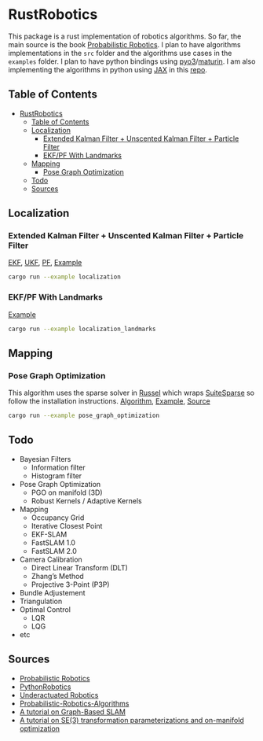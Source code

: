 # RustRobotics

This package is a rust implementation of robotics algorithms. So far, the main source is the book [Probabilistic Robotics](https://mitpress.mit.edu/9780262201629/probabilistic-robotics/). I plan to have algorithms implementations in the `src` folder and the algorithms use cases in the `examples` folder. I plan to have python bindings using [pyo3](https://github.com/PyO3/pyo3)/[maturin](https://github.com/PyO3/maturin). I am also implementing the algorithms in python using [JAX](https://jax.readthedocs.io/en/latest/) in this [repo](https://github.com/jgsimard/jaxrobot).

## Table of Contents

- [RustRobotics](#rustrobotics)
  - [Table of Contents](#table-of-contents)
  - [Localization](#localization)
    - [Extended Kalman Filter + Unscented Kalman Filter + Particle Filter](#extended-kalman-filter--unscented-kalman-filter--particle-filter)
    - [EKF/PF With Landmarks](#ekfpf-with-landmarks)
  - [Mapping](#mapping)
    - [Pose Graph Optimization](#pose-graph-optimization)
  - [Todo](#todo)
  - [Sources](#sources)

## Localization

### Extended Kalman Filter + Unscented Kalman Filter + Particle Filter

[EKF](src/localization/extended_kalman_filter.rs), [UKF](src/localization/unscented_kalman_filter.rs), [PF](src/localization/particle_filter.rs), [Example](examples/localization/bayesian_filter.rs)

```bash
cargo run --example localization
```

### EKF/PF With Landmarks

[Example](examples/localization/localization_landmarks.rs)

```bash
cargo run --example localization_landmarks
```

## Mapping

### Pose Graph Optimization

This algorithm uses the sparse solver in [Russel](https://github.com/cpmech/russell/tree/main/russell_sparse) which wraps [SuiteSparse](https://people.engr.tamu.edu/davis/suitesparse.html) so follow the installation instructions. [Algorithm](src/mapping/pose_graph_optimization.rs), [Example](examples/mapping/pose_graph_optimization.rs), [Source](https://www.researchgate.net/profile/Mohamed-Mourad-Lafifi/post/What_is_the_relationship_between_GraphSLAM_and_Pose_Graph_SLAM/attachment/613b3f63647f3906fc978272/AS%3A1066449581928450%401631272802870/download/A+tutorial+on+graph-based+SLAM+_+Grisetti2010.pdf)

```bash
cargo run --example pose_graph_optimization
```

## Todo

- Bayesian Filters
  - Information filter
  - Histogram filter
- Pose Graph Optimization
  - PGO on manifold (3D)
  - Robust Kernels / Adaptive Kernels
- Mapping
  - Occupancy Grid
  - Iterative Closest Point
  - EKF-SLAM
  - FastSLAM 1.0
  - FastSLAM 2.0
- Camera Calibration
  - Direct Linear Transform (DLT)
  - Zhang’s Method
  - Projective 3-Point (P3P)
- Bundle Adjustement
- Triangulation
- Optimal Control
  - LQR
  - LQG
- etc

## Sources

- [Probabilistic Robotics](https://mitpress.mit.edu/9780262201629/probabilistic-robotics/)
- [PythonRobotics](https://github.com/AtsushiSakai/PythonRobotics)
- [Underactuated Robotics](https://underactuated.mit.edu/index.html)
- [Probabilistic-Robotics-Algorithms](https://github.com/ChengeYang/Probabilistic-Robotics-Algorithms)
- [A tutorial on Graph-Based SLAM](https://www.researchgate.net/profile/Mohamed-Mourad-Lafifi/post/What_is_the_relationship_between_GraphSLAM_and_Pose_Graph_SLAM/attachment/613b3f63647f3906fc978272/AS%3A1066449581928450%401631272802870/download/A+tutorial+on+graph-based+SLAM+_+Grisetti2010.pdf)
- [A tutorial on SE(3) transformation parameterizations and on-manifold optimization](https://arxiv.org/abs/2103.15980)